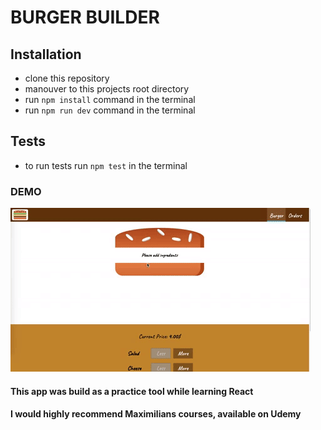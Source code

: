 # BURGER BUILDER
## Installation 

- clone this repository
- manouver to this projects root directory
- run ```npm install``` command in the terminal
- run ```npm run dev``` command in the terminal

## Tests

- to run tests run ```npm test``` in the terminal

### DEMO

![demo](https://raw.githubusercontent.com/DawidSzpener/D.SZ-portfolio/main/src/assets/images/burger.gif)

#### This app was build as a practice tool while learning React
#### I would highly recommend Maximilians courses, available on Udemy